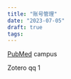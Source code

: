 ```yaml
---
title: "账号管理"
date: "2023-07-05"
draft: true
tags:
---
```


[PubMed](https://pubmed.ncbi.nlm.nih.gov/) campus

Zotero qq 1